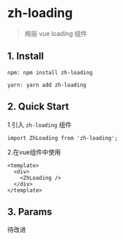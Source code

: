 # zh-loading
> 绚丽 vue loading 组件

## 1. Install
  ```
  npm: npm install zh-loading
  ```
  ```
  yarn: yarn add zh-loading
  ```

## 2. Quick Start
1.引入 `zh-loading` 组件
```
import ZhLoading from 'zh-loading';
```

2.在vue组件中使用
```
<template>
  <div>
    <ZhLoading />
  </div>
</template>
```

## 3. Params

待改进